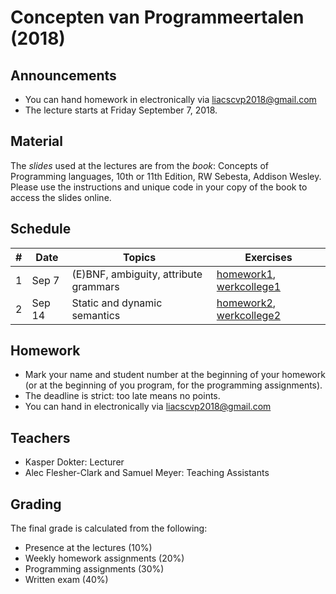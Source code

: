 # Concepten van Programmeertalen (2018)

## Announcements

- You can hand homework in electronically via liacscvp2018@gmail.com
- The lecture starts at Friday September 7, 2018.

## Material

The *slides* used at the lectures are from the *book*: Concepts of Programming languages, 10th or 11th Edition, RW Sebesta, Addison Wesley. Please use the instructions and unique code in your copy of the book to access the slides online.

## Schedule

| # | Date    | Topics                                | Exercises                                                    |
|---|---------|---------------------------------------|--------------------------------------------------------------|
| 1 | Sep 7   | (E)BNF, ambiguity, attribute grammars | [homework1](homework1.pdf), [werkcollege1](werkcollege1.pdf) |
| 2 | Sep 14  | Static and dynamic semantics          | [homework2](homework2.pdf), [werkcollege2](werkcollege2.pdf) |

## Homework
- Mark your name and student number at the beginning of your homework (or at the beginning of you program, for the programming assignments).
- The deadline is strict: too late means no points.
- You can hand in electronically via liacscvp2018@gmail.com

## Teachers
- Kasper Dokter: Lecturer
- Alec Flesher-Clark and Samuel Meyer: Teaching Assistants

## Grading
The final grade is calculated from the following:
- Presence at the lectures (10%)
- Weekly homework assignments (20%)
- Programming assignments (30%)
- Written exam (40%)

